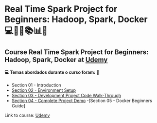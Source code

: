 # Real Time Spark Project for Beginners: Hadoop, Spark, Docker 💻🧑‍💻📚📊🚀
## Course Real Time Spark Project for Beginners: Hadoop, Spark, Docker at [Udemy](https://www.udemy.com/course/real-time-spark-project-for-beginners-hadoop-spark-docker/)
#### :computer: Temas abordados durante o curso foram: :rocket:
- Section 01 - Introduction
- [Section 02 - Environment Setup](https://github.com/romulovieira777/Real_Time_Spark_Project_for_Beginners_Hadoop_Spark_Docker/tree/main/Section%2002%20-%20Environment%20Setup)
- [Section 03 - Development Project Code Walk-Through](https://github.com/romulovieira777/Real_Time_Spark_Project_for_Beginners_Hadoop_Spark_Docker/tree/main/Section%2003%20-%20Development%20Project%20Code%20Walk-Through/data_center_server_live_status)
- [Section 04 - Complete Project Demo](https://github.com/romulovieira777/Real_Time_Spark_Project_for_Beginners_Hadoop_Spark_Docker/tree/main/Section%2004%20-%20Complete%20Project%20Demo)
-[Section 05 - Docker Beginners Guide]

Link to course: [Udemy](https://www.udemy.com/course/real-time-spark-project-for-beginners-hadoop-spark-docker/)
